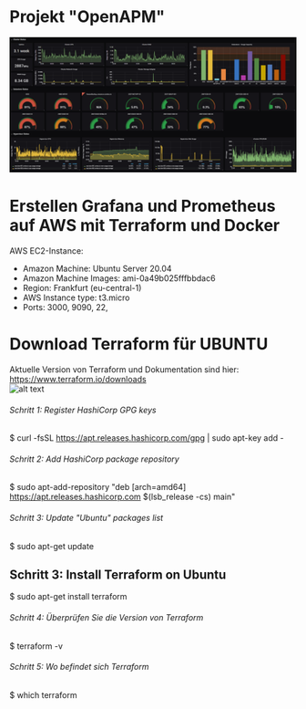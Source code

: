# Projekt "OpenAPM"
![alt text](/grafana_bild.jpeg)

# Erstellen Grafana und Prometheus auf AWS mit Terraform und Docker 

AWS EC2-Instance:
- Amazon Machine: Ubuntu Server 20.04 
- Amazon Machine Images: ami-0a49b025fffbbdac6
- Region: Frankfurt (eu-central-1) 
- AWS Instance type: t3.micro
- Ports: 3000, 9090, 22, 

# Download Terraform für UBUNTU
Aktuelle Version von Terraform und Dokumentation sind hier: https://www.terraform.io/downloads </br>
![alt text](/ter_bild.jpeg) </br>


###### Schritt 1: Register HashiCorp GPG keys </br>
$ curl -fsSL https://apt.releases.hashicorp.com/gpg | sudo apt-key add - </br>

###### Schritt 2: Add HashiCorp package repository </br>
$ sudo apt-add-repository "deb [arch=amd64] https://apt.releases.hashicorp.com $(lsb_release -cs) main" </br>

###### Schritt 3: Update "Ubuntu" packages list </br>
$ sudo apt-get update </br>

## Schritt 3: Install Terraform on Ubuntu </br> 
$ sudo apt-get install terraform </br>

###### Schritt 4: Überprüfen Sie die Version von Terraform </br>
$ terraform -v </br>

###### Schritt 5: Wo befindet sich Terraform </br>
$ which terraform </br>